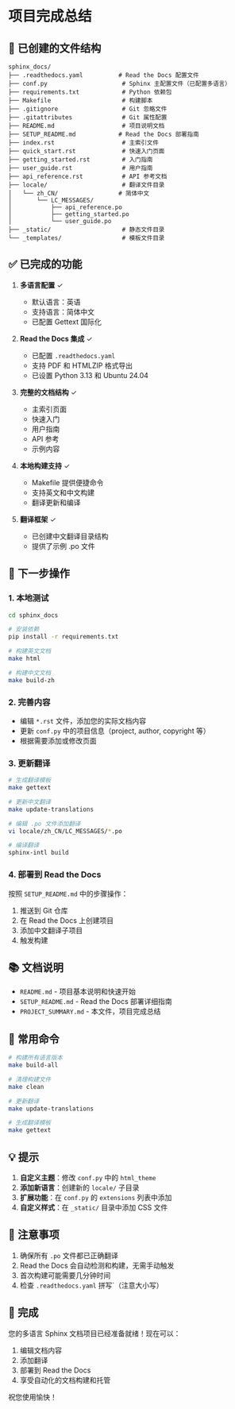 # 项目完成总结

## 📁 已创建的文件结构

```
sphinx_docs/
├── .readthedocs.yaml          # Read the Docs 配置文件
├── conf.py                     # Sphinx 主配置文件（已配置多语言）
├── requirements.txt            # Python 依赖包
├── Makefile                    # 构建脚本
├── .gitignore                  # Git 忽略文件
├── .gitattributes              # Git 属性配置
├── README.md                   # 项目说明文档
├── SETUP_README.md            # Read the Docs 部署指南
├── index.rst                   # 主索引文件
├── quick_start.rst             # 快速入门页面
├── getting_started.rst         # 入门指南
├── user_guide.rst              # 用户指南
├── api_reference.rst           # API 参考文档
├── locale/                     # 翻译文件目录
│   └── zh_CN/                 # 简体中文
│       └── LC_MESSAGES/
│           ├── api_reference.po
│           ├── getting_started.po
│           └── user_guide.po
├── _static/                    # 静态文件目录
└── _templates/                 # 模板文件目录
```

## ✅ 已完成的功能

1. **多语言配置** ✓
   - 默认语言：英语
   - 支持语言：简体中文
   - 已配置 Gettext 国际化

2. **Read the Docs 集成** ✓
   - 已配置 `.readthedocs.yaml`
   - 支持 PDF 和 HTMLZIP 格式导出
   - 已设置 Python 3.13 和 Ubuntu 24.04

3. **完整的文档结构** ✓
   - 主索引页面
   - 快速入门
   - 用户指南
   - API 参考
   - 示例内容

4. **本地构建支持** ✓
   - Makefile 提供便捷命令
   - 支持英文和中文构建
   - 翻译更新和编译

5. **翻译框架** ✓
   - 已创建中文翻译目录结构
   - 提供了示例 .po 文件

## 🚀 下一步操作

### 1. 本地测试

```bash
cd sphinx_docs

# 安装依赖
pip install -r requirements.txt

# 构建英文文档
make html

# 构建中文文档
make build-zh
```

### 2. 完善内容

- 编辑 `*.rst` 文件，添加您的实际文档内容
- 更新 `conf.py` 中的项目信息（project, author, copyright 等）
- 根据需要添加或修改页面

### 3. 更新翻译

```bash
# 生成翻译模板
make gettext

# 更新中文翻译
make update-translations

# 编辑 .po 文件添加翻译
vi locale/zh_CN/LC_MESSAGES/*.po

# 编译翻译
sphinx-intl build
```

### 4. 部署到 Read the Docs

按照 `SETUP_README.md` 中的步骤操作：

1. 推送到 Git 仓库
2. 在 Read the Docs 上创建项目
3. 添加中文翻译子项目
4. 触发构建

## 📚 文档说明

- `README.md` - 项目基本说明和快速开始
- `SETUP_README.md` - Read the Docs 部署详细指南
- `PROJECT_SUMMARY.md` - 本文件，项目完成总结

## 🔧 常用命令

```bash
# 构建所有语言版本
make build-all

# 清理构建文件
make clean

# 更新翻译
make update-translations

# 生成翻译模板
make gettext
```

## 💡 提示

1. **自定义主题**：修改 `conf.py` 中的 `html_theme`
2. **添加新语言**：创建新的 `locale/` 子目录
3. **扩展功能**：在 `conf.py` 的 `extensions` 列表中添加
4. **自定义样式**：在 `_static/` 目录中添加 CSS 文件

## 📝 注意事项

1. 确保所有 `.po` 文件都已正确翻译
2. Read the Docs 会自动检测和构建，无需手动触发
3. 首次构建可能需要几分钟时间
4. 检查 `.readthedocs.yaml` 拼写`（注意大小写）

## 🎉 完成

您的多语言 Sphinx 文档项目已经准备就绪！现在可以：

1. 编辑文档内容
2. 添加翻译
3. 部署到 Read the Docs
4. 享受自动化的文档构建和托管

祝您使用愉快！
